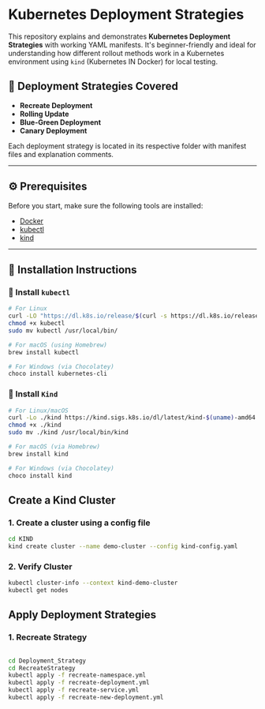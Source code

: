 # Kubernetes Deployment Strategies

This repository explains and demonstrates **Kubernetes Deployment Strategies** with working YAML manifests. It's beginner-friendly and ideal for understanding how different rollout methods work in a Kubernetes environment using `kind` (Kubernetes IN Docker) for local testing.

## 🚀 Deployment Strategies Covered

- **Recreate Deployment**
- **Rolling Update**
- **Blue-Green Deployment**
- **Canary Deployment**

Each deployment strategy is located in its respective folder with manifest files and explanation comments.

---

## ⚙️ Prerequisites

Before you start, make sure the following tools are installed:

- [Docker](https://docs.docker.com/get-docker/)
- [kubectl](https://kubernetes.io/docs/tasks/tools/)
- [kind](https://kind.sigs.k8s.io/)

---

## 🧰 Installation Instructions

### 🔧 Install `kubectl`

```bash
# For Linux
curl -LO "https://dl.k8s.io/release/$(curl -s https://dl.k8s.io/release/stable.txt)/bin/linux/amd64/kubectl"
chmod +x kubectl
sudo mv kubectl /usr/local/bin/

# For macOS (using Homebrew)
brew install kubectl

# For Windows (via Chocolatey)
choco install kubernetes-cli
```
### 🔧 Install `Kind`

```bash
# For Linux/macOS
curl -Lo ./kind https://kind.sigs.k8s.io/dl/latest/kind-$(uname)-amd64
chmod +x ./kind
sudo mv ./kind /usr/local/bin/kind

# For macOS (via Homebrew)
brew install kind

# For Windows (via Chocolatey)
choco install kind
```
## Create a Kind Cluster

### 1. Create a cluster using a config file

```bash
cd KIND
kind create cluster --name demo-cluster --config kind-config.yaml

```
### 2. Verify Cluster

```bash
kubectl cluster-info --context kind-demo-cluster
kubectl get nodes

```
## Apply Deployment Strategies

### 1. Recreate Strategy
```bash

cd Deployment_Strategy
cd RecreateStrategy
kubectl apply -f recreate-namespace.yml
kubectl apply -f recreate-deployment.yml
kubectl apply -f recreate-service.yml
kubectl apply -f recreate-new-deployment.yml



